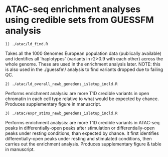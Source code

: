 # ATAC-seq enrichment analyses using credible sets from GUESSFM analysis


```
1) ./atac/ld_find.R
```
Takes all the 1000 Genomes European population data (publically available) and identifies all 'haplotypes' (variants in r2>0.9 with each other) across the whole genome.
These are used in the enrichment analysis later.
NOTE: this is also used in the ./guessfm/ analysis to find variants dropped due to failing QC.

```
2) ./atac/ld_overall_newb_genedens_isletup_incld.R
```
Performs enrichment analysis: are more T1D credible variants in open chromatin in each cell type relative to what would be expected by chance. Produces supplementary figure in manuscript.


```
3) ./atac/expr_stims_newb_genedens_isletup_incld.R

```
Performs enrichment analysis: are more T1D credible variants in ATAC-seq peaks in differentially-open peaks after stimulation or differentially-open peaks under resting conditions, than expected by chance.
It first identifies differentially-open peaks under resting and stimulated conditions, then carries out the enrichment analysis. Produces supplementary figure & table in manuscript.
